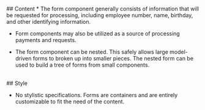 <br>
## Content
* The form component generally consists of information that will be requested for processing, including employee number,
name, birthday, and other identifying information.

* Form components may also be utilized as a source of processing payments and requests.

* The form component can be nested. This safely allows large model-driven forms to broken up into smaller pieces.
The nested form can be used to build a tree of forms from small components.

<br>
## Style

* No stylistic specifications. Forms are containers and are entirely customizable to fit the need of the
content.

